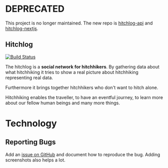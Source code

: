 DEPRECATED
==========

This project is no longer maintained. The new repo is [hitchlog-api](https://github.com/flov/hitchlog-api) and [hitchlog-nextjs](https://github.com/flov/hitchlog-nextjs).
  
Hitchlog
--------

[![Build Status](https://travis-ci.org/flov/Hitchlog.png?branch=master)](https://travis-ci.org/flov/Hitchlog)

The hitchlog is a **social network for hitchhikers**.
By gathering data about what hitchhiking it tries to show a real
picture about hitchhiking representing real data.

Furthermore it brings together hitchhikers who don't want to hitch
alone.

Hitchhiking enables the traveller, to have an eventful journey, to learn
more about our fellow human beings and many more things.

# Technology

## Reporting Bugs

Add an [issue on GitHub](https://github.com/flov/Hitchlog/issues) and document
how to reproduce the bug. Adding screenshots also helps a lot.
